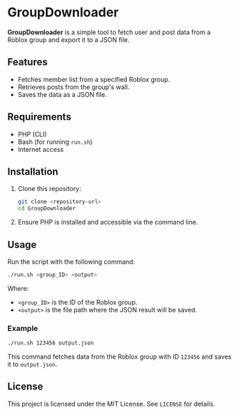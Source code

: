 # GroupDownloader

**GroupDownloader** is a simple tool to fetch user and post data from a Roblox group and export it to a JSON file.

## Features

- Fetches member list from a specified Roblox group.
- Retrieves posts from the group's wall.
- Saves the data as a JSON file.

## Requirements

- PHP (CLI)
- Bash (for running `run.sh`)
- Internet access

## Installation

1. Clone this repository:
   ```sh
   git clone <repository-url>
   cd GroupDownloader
   ```
2. Ensure PHP is installed and accessible via the command line.

## Usage

Run the script with the following command:
```sh
./run.sh <group_ID> <output>
```
Where:
- `<group_ID>` is the ID of the Roblox group.
- `<output>` is the file path where the JSON result will be saved.

### Example

```sh
./run.sh 123456 output.json
```
This command fetches data from the Roblox group with ID `123456` and saves it to `output.json`.

## License

This project is licensed under the MIT License. See `LICENSE` for details.
